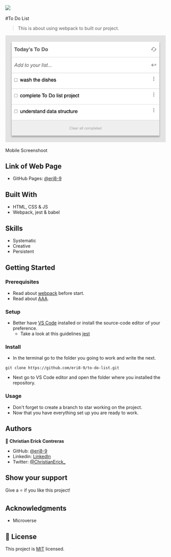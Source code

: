 ![](https://img.shields.io/badge/Microverse-blueviolet)

#To Do List

> This is about using webpack to built our project.

![screenshot](./screenshots/to-do-list.png)

Mobile Screenshoot

## Link of Web Page

- GitHub Pages: [@eri8-9](https://eri8-9.github.io/todo-list/dist/)

## Built With

- HTML, CSS & JS
- Webpack, jest & babel

## Skills

  - Systematic
  - Creative
  - Persistent

## Getting Started

### Prerequisites
  - Read about [webpack](https://webpack.js.org/guides/getting-started/) before start.
  - Read about [AAA](https://medium.com/@pjbgf/title-testing-code-ocd-and-the-aaa-pattern-df453975ab80).

### Setup
  - Better have [VS Code](https://code.visualstudio.com/) installed or install the source-code editor of your preference. 
    - Take a look at this guidelines [jest](https://github.com/microverseinc/curriculum-transversal-skills/blob/main/testing/lesson_unit_tests_in_javascript.md)
### Install
  - In the terminal go to the folder you going to work and write the next. 
  ```
  git clone https://github.com/eri8-9/to-do-list.git
  ```
  - Next go to VS Code editor and open the folder where you installed the repository.
### Usage
  - Don't forget to create a branch to star working on the project.
  - Now that you have everything set up you are ready to work.

## Authors

👤 **Christian Erick Contreras**

- GitHub: [@eri8-9](https://github.com/eri8-9)
- Linkedin: [LinkedIn](https:linkedin.com/in/christian-erick-contreras-9945b820b)
- Twitter: [@ChristianErick_](https://twitter.com/ChristianErick_)

## Show your support

Give a ⭐️ if you like this project!

## Acknowledgments

- Microverse

## 📝 License

This project is [MIT](LICENSE) licensed.